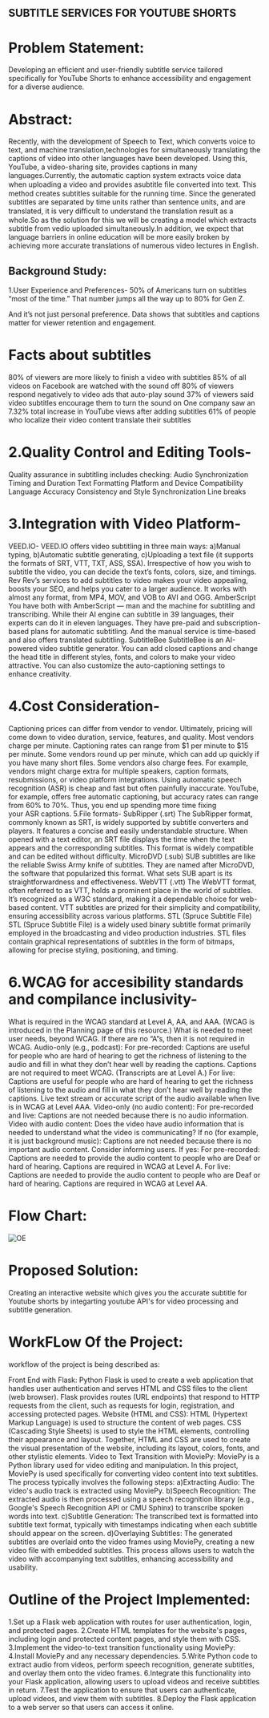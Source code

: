 ## SUBTITLE SERVICES FOR YOUTUBE SHORTS

# Problem Statement:
Developing an efficient and user-friendly subtitle service tailored specifically for YouTube Shorts to enhance accessibility and engagement for a diverse audience.

# Abstract:
Recently, with the development of Speech to Text, which converts voice to text, and machine translation,technologies for simultaneously translating the captions of video into other languages have been developed. Using this, YouTube, a video-sharing site, provides captions in many languages.Currently, the automatic caption system extracts voice data when uploading a video and provides asubtitle ﬁle converted into text. This method creates subtitles suitable for the running time. Since the generated subtitles are separated by time units rather than sentence units, and are translated, it is very diﬃcult to understand the translation result as a whole.So as the solution for this we will be creating a model which extracts subtitle from vedio uploaded simultaneously.In addition, we expect that language barriers in online education will be more easily broken by achieving more accurate translations of numerous video lectures in English.

## Background Study:
1.User Experience and Preferences-
50% of Americans turn on subtitles “most of the time.” That number jumps all the way up to 80% for Gen Z.

And it’s not just personal preference. Data shows that subtitles and captions matter for viewer retention and engagement.

# Facts about subtitles
80% of viewers are more likely to finish a video with subtitles
85% of all videos on Facebook are watched with the sound off
80% of viewers respond negatively to video ads that auto-play sound
37% of viewers said video subtitles encourage them to turn the sound on
One company saw an 7.32% total increase in YouTube views after adding subtitles
61% of people who localize their video content translate their subtitles

# 2.Quality Control and Editing Tools-
Quality assurance in subtitling includes checking:
 Audio Synchronization
 Timing and Duration
 Text Formatting
 Platform and Device Compatibility
 Language Accuracy
 Consistency and Style
 Synchronization
 Line breaks

# 3.Integration with Video Platform-
  VEED.IO-
  VEED.IO offers video subtitling in three main ways: 
  a)Manual typing, 
  b)Automatic subtitle generating,
  c)Uploading a text file (it supports the formats of SRT, VTT, TXT, ASS, SSA). Irrespective of how you wish to subtitle the video, you can decide the text’s fonts, colors, size, and timings.
  Rev
  Rev’s services to add subtitles to video makes your video appealing, boosts your SEO, and helps you cater to a larger audience. 
  It works with almost any format, from MP4, MOV, and VOB to AVI and OGG.
  AmberScript
  You have both with AmberScript — man and the machine for subtitling and transcribing.
  While their AI engine can subtitle in 39 languages, their experts can do it in eleven languages.
  They have pre-paid and subscription-based plans for automatic subtitling. And the manual service is time-based and also offers translated subtitling.
  SubtitleBee
  SubtitleBee is an AI-powered video subtitle generator. 
  You can add closed captions and change the head title in different styles, fonts, and colors to make your video attractive. 
  You can also customize the auto-captioning settings to enhance creativity.

# 4.Cost Consideration-
 Captioning prices can differ from vendor to vendor. Ultimately, pricing will come down to video duration, service, features, and quality.
 Most vendors charge per minute. Captioning rates can range from $1 per minute to $15 per minute. Some vendors round up per minute, which can add up quickly if you have many short files.
 Some vendors also charge fees. For example, vendors might charge extra for multiple speakers, caption formats, resubmissions, or video platform integrations.
 Using automatic speech recognition (ASR) is cheap and fast but often painfully inaccurate. 
 YouTube, for example, offers free automatic captioning, but accuracy rates can range from 60% to 70%. 
 Thus, you end up spending more time fixing your ASR captions.
5.File formats-
 SubRipper (.srt)
 The SubRipper format, commonly known as SRT, is widely supported by subtitle converters and players. 
 It features a concise and easily understandable structure. 
 When opened with a text editor, an SRT file displays the time when the text appears and the corresponding subtitles. 
 This format is widely compatible and can be edited without difficulty.
 MicroDVD (.sub)
 SUB subtitles are like the reliable Swiss Army knife of subtitles. 
 They are named after MicroDVD, the software that popularized this format. 
 What sets SUB apart is its straightforwardness and effectiveness.
 WebVTT (.vtt)
 The WebVTT format, often referred to as VTT, holds a prominent place in the world of subtitles. 
 It’s recognized as a W3C standard, making it a dependable choice for web-based content. 
 VTT subtitles are prized for their simplicity and compatibility, ensuring accessibility across various platforms.
 STL (Spruce Subtitle File)
 STL (Spruce Subtitle File) is a widely used binary subtitle format primarily employed in the broadcasting and video production industries. 
 STL files contain graphical representations of subtitles in the form of bitmaps, allowing for precise styling, positioning, and timing.
# 6.WCAG for accesibility standards and compilance inclusivity-
 What is required in the WCAG standard at Level A, AA, and AAA. (WCAG is introduced in the Planning page of this resource.)
 What is needed to meet user needs, beyond WCAG. If there are no “A”s, then it is not required in WCAG.
 Audio-only (e.g., podcast):
 For pre-recorded:
 Captions are useful for people who are hard of hearing to get the richness of listening to the audio and fill in what they don’t hear well by reading the captions.
 Captions are not required to meet WCAG. (Transcripts are at Level A.)
 For live:
 Captions are useful for people who are hard of hearing to get the richness of listening to the audio and fill in what they don’t hear well by reading the captions.
 Live text stream or accurate script of the audio available when live is in WCAG at Level AAA.
 Video-only (no audio content):
 For pre-recorded and live:
 Captions are not needed because there is no audio information.
 Video with audio content:
 Does the video have audio information that is needed to understand what the video is communicating?
 If no (for example, it is just background music):
 Captions are not needed because there is no important audio content. Consider informing users.
 If yes:
 For pre-recorded:
 Captions are needed to provide the audio content to people who are Deaf or hard of hearing.
 Captions are required in WCAG at Level A.
 For live:
 Captions are needed to provide the audio content to people who are Deaf or hard of hearing.
 Captions are required in WCAG at Level AA.
# Flow Chart:
![OE](https://github.com/Shrini-3/OE-Project/assets/119584214/8e114c4a-9952-47eb-8a7e-b70c8976b5de)




# Proposed Solution:
Creating an interactive website which gives you the accurate subtitle for Youtube shorts by integarting youtube API's for video processing and subtitle generation. 

# WorkFLow Of the Project:
workflow of the project is being described as:

Front End with Flask:
Python Flask is used to create a web application that handles user authentication and serves HTML and CSS files to the client (web browser).
Flask provides routes (URL endpoints) that respond to HTTP requests from the client, such as requests for login, registration, and accessing protected pages.
Website (HTML and CSS):
HTML (Hypertext Markup Language) is used to structure the content of web pages.
CSS (Cascading Style Sheets) is used to style the HTML elements, controlling their appearance and layout.
Together, HTML and CSS are used to create the visual presentation of the website, including its layout, colors, fonts, and other stylistic elements.
Video to Text Transition with MoviePy:
MoviePy is a Python library used for video editing and manipulation.
In this project, MoviePy is used specifically for converting video content into text subtitles.
The process typically involves the following steps:
a)Extracting Audio: The video's audio track is extracted using MoviePy.
b)Speech Recognition: The extracted audio is then processed using a speech recognition library (e.g., Google's Speech Recognition API or CMU Sphinx) to transcribe spoken words into text.
c)Subtitle Generation: The transcribed text is formatted into subtitle text format, typically with timestamps indicating when each subtitle should appear on the screen.
d)Overlaying Subtitles: The generated subtitles are overlaid onto the video frames using MoviePy, creating a new video file with embedded subtitles.
This process allows users to watch the video with accompanying text subtitles, enhancing accessibility and usability.

# Outline of the Project Implemented:
1.Set up a Flask web application with routes for user authentication, login, and protected pages.
2.Create HTML templates for the website's pages, including login and protected content pages, and style them with CSS.
3.Implement the video-to-text transition functionality using MoviePy:
4.Install MoviePy and any necessary dependencies.
5.Write Python code to extract audio from videos, perform speech recognition, generate subtitles, and overlay them onto the video frames.
6.Integrate this functionality into your Flask application, allowing users to upload videos and receive subtitles in return.
7.Test the application to ensure that users can authenticate, upload videos, and view them with subtitles.
8.Deploy the Flask application to a web server so that users can access it online.

